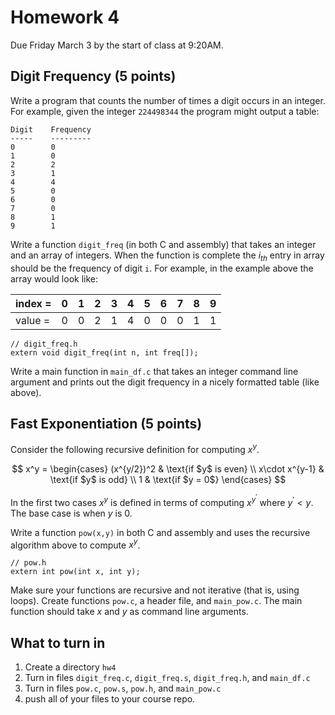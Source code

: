 # Homework 4 

Due Friday March 3 by the start of class at 9:20AM. 

## Digit Frequency (5 points)
Write a program that counts the number of times a digit occurs 
in an integer. For example, given the integer `224498344` the program might
output a table:

```
Digit    Frequency
-----    ---------
0        0
1        0 
2        2
3        1
4        4
5        0
6        0
7        0
8        1
9        1
```

Write a function `digit_freq` (in both C and assembly) that takes an integer
and an array of integers.  When the function is complete the $i_{th}$ entry in 
array should be the frequency of digit `i`. For example, in the example above the 
array would look like:

|index = | 0 | 1 | 2 | 3 | 4 | 5 | 6 | 7 | 8 | 9 |
|--------|---|---|---|---|---|---|---|---|---|---|
|value = | 0 | 0 | 2 | 1 | 4 | 0 | 0 | 0 | 1 | 1 |


```
// digit_freq.h
extern void digit_freq(int n, int freq[]);
```

Write a main function in `main_df.c` that takes an integer command 
line argument and prints out the digit frequency in a nicely formatted 
table (like above).


## Fast Exponentiation (5 points)

Consider the following recursive definition for computing $x^y$.

$$
x^y = 
\begin{cases} 
      (x^{y/2})^2 & \text{if $y$ is even}  \\
      x\cdot x^{y-1} & \text{if $y$ is odd} \\ 
      1 & \text{if $y = 0$}
\end{cases}
$$

In the first two cases $x^{y}$ is defined in terms of computing 
$x^{y^\prime}$ where $y^\prime < y$.  The base case is when $y$ is $0$.

Write a function `pow(x,y)` in both C and assembly and uses the recursive 
algorithm above to compute $x^y$. 

```
// pow.h
extern int pow(int x, int y);
```

Make sure your functions are 
recursive and not iterative (that is, using loops). Create functions 
`pow.c`, a header file, and `main_pow.c`. The main function should 
take $x$ and $y$ as command line arguments.
 

## What to turn in

1. Create a directory `hw4`
2. Turn in files `digit_freq.c`, `digit_freq.s`, `digit_freq.h`, and `main_df.c`
3. Turn in files `pow.c`, `pow.s`, `pow.h`, and `main_pow.c`
4. push all of your files to your course repo.


